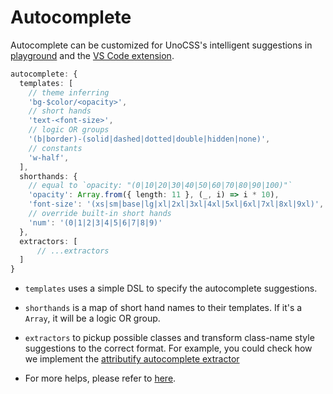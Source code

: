 # Autocomplete 

Autocomplete can be customized for UnoCSS's intelligent suggestions in   <a href="/play" target="_blank" rel="noreferrer">playground</a> and the [VS Code extension](/integrations/vscode).
<!--eslint-skip-->
```ts
autocomplete: {
  templates: [
    // theme inferring
    'bg-$color/<opacity>',
    // short hands
    'text-<font-size>',
    // logic OR groups
    '(b|border)-(solid|dashed|dotted|double|hidden|none)',
    // constants
    'w-half',
  ],
  shorthands: {
    // equal to `opacity: "(0|10|20|30|40|50|60|70|80|90|100)"`
    'opacity': Array.from({ length: 11 }, (_, i) => i * 10),
    'font-size': '(xs|sm|base|lg|xl|2xl|3xl|4xl|5xl|6xl|7xl|8xl|9xl)',
    // override built-in short hands
    'num': '(0|1|2|3|4|5|6|7|8|9)'
  },
  extractors: [
      // ...extractors
  ]
}
```

- `templates` uses a simple DSL to specify the autocomplete suggestions.

- `shorthands` is a map of short hand names to their templates. If it's a `Array`, it will be a logic OR group.

- `extractors` to pickup possible classes and transform class-name style suggestions to the correct format. For example, you could check how we implement the [attributify autocomplete extractor](https://github.com/unocss/unocss/blob/main/packages/preset-attributify/src/autocomplete.ts)

- For more helps, please refer to [here](/tools/autocomplete).
